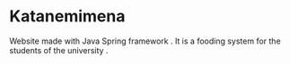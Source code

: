 # Katanemimena

Website made with Java Spring framework . It is a fooding system for the students of the university . 
